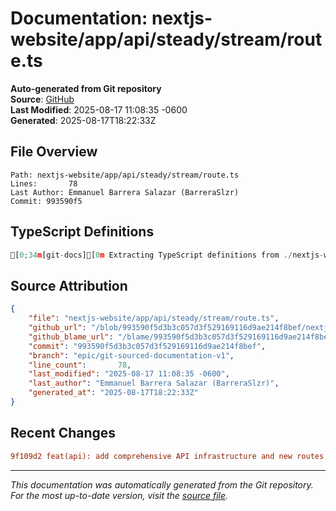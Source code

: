 # Documentation: nextjs-website/app/api/steady/stream/route.ts

**Auto-generated from Git repository**  
**Source**: [GitHub](/blob/993590f5d3b3c057d3f529169116d9ae214f8bef/nextjs-website/app/api/steady/stream/route.ts)  
**Last Modified**: 2025-08-17 11:08:35 -0600  
**Generated**: 2025-08-17T18:22:33Z

## File Overview

```
Path: nextjs-website/app/api/steady/stream/route.ts
Lines:       78
Last Author: Emmanuel Barrera Salazar (BarreraSlzr)
Commit: 993590f5
```

## TypeScript Definitions

```typescript
[0;34m[git-docs][0m Extracting TypeScript definitions from ./nextjs-website/app/api/steady/stream/route.ts
```

## Source Attribution

```json
{
    "file": "nextjs-website/app/api/steady/stream/route.ts",
    "github_url": "/blob/993590f5d3b3c057d3f529169116d9ae214f8bef/nextjs-website/app/api/steady/stream/route.ts",
    "github_blame_url": "/blame/993590f5d3b3c057d3f529169116d9ae214f8bef/nextjs-website/app/api/steady/stream/route.ts",
    "commit": "993590f5d3b3c057d3f529169116d9ae214f8bef",
    "branch": "epic/git-sourced-documentation-v1",
    "line_count":       78,
    "last_modified": "2025-08-17 11:08:35 -0600",
    "last_author": "Emmanuel Barrera Salazar (BarreraSlzr)",
    "generated_at": "2025-08-17T18:22:33Z"
}
```

## Recent Changes

```diff
9f109d2 feat(api): add comprehensive API infrastructure and new routes
```

---
*This documentation was automatically generated from the Git repository. 
For the most up-to-date version, visit the [source file](/blob/993590f5d3b3c057d3f529169116d9ae214f8bef/nextjs-website/app/api/steady/stream/route.ts).*
